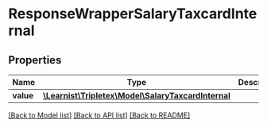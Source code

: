 # ResponseWrapperSalaryTaxcardInternal

## Properties
Name | Type | Description | Notes
------------ | ------------- | ------------- | -------------
**value** | [**\Learnist\Tripletex\Model\SalaryTaxcardInternal**](SalaryTaxcardInternal.md) |  | [optional] 

[[Back to Model list]](../../README.md#documentation-for-models) [[Back to API list]](../../README.md#documentation-for-api-endpoints) [[Back to README]](../../README.md)

